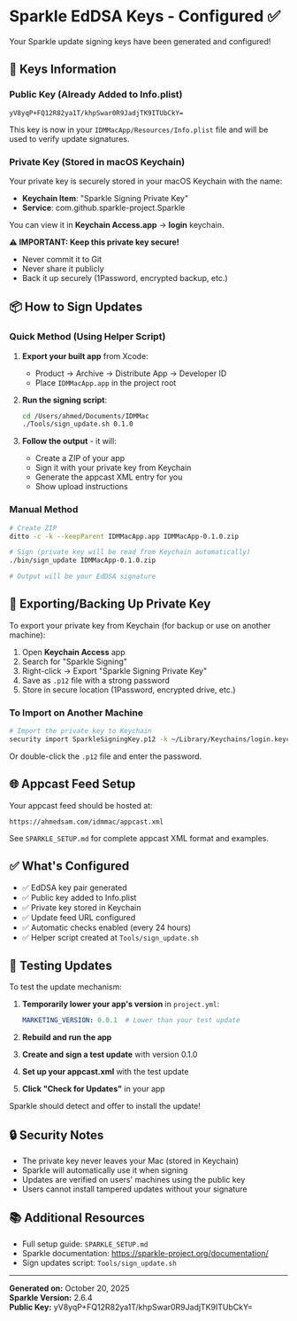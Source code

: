 # Sparkle EdDSA Keys - Configured ✅

Your Sparkle update signing keys have been generated and configured!

## 🔑 Keys Information

### Public Key (Already Added to Info.plist)
```
yV8yqP+FQ12R82ya1T/khpSwar0R9JadjTK9ITUbCkY=
```

This key is now in your `IDMMacApp/Resources/Info.plist` file and will be used to verify update signatures.

### Private Key (Stored in macOS Keychain)

Your private key is securely stored in your macOS Keychain with the name:
- **Keychain Item**: "Sparkle Signing Private Key"
- **Service**: com.github.sparkle-project.Sparkle

You can view it in **Keychain Access.app** → **login** keychain.

**⚠️ IMPORTANT: Keep this private key secure!**
- Never commit it to Git
- Never share it publicly
- Back it up securely (1Password, encrypted backup, etc.)

## 📦 How to Sign Updates

### Quick Method (Using Helper Script)

1. **Export your built app** from Xcode:
   - Product → Archive → Distribute App → Developer ID
   - Place `IDMMacApp.app` in the project root

2. **Run the signing script**:
   ```bash
   cd /Users/ahmed/Documents/IDMMac
   ./Tools/sign_update.sh 0.1.0
   ```

3. **Follow the output** - it will:
   - Create a ZIP of your app
   - Sign it with your private key from Keychain
   - Generate the appcast XML entry for you
   - Show upload instructions

### Manual Method

```bash
# Create ZIP
ditto -c -k --keepParent IDMMacApp.app IDMMacApp-0.1.0.zip

# Sign (private key will be read from Keychain automatically)
./bin/sign_update IDMMacApp-0.1.0.zip

# Output will be your EdDSA signature
```

## 🔄 Exporting/Backing Up Private Key

To export your private key from Keychain (for backup or use on another machine):

1. Open **Keychain Access** app
2. Search for "Sparkle Signing"
3. Right-click → Export "Sparkle Signing Private Key"
4. Save as `.p12` file with a strong password
5. Store in secure location (1Password, encrypted drive, etc.)

### To Import on Another Machine

```bash
# Import the private key to Keychain
security import SparkleSigningKey.p12 -k ~/Library/Keychains/login.keychain-db
```

Or double-click the `.p12` file and enter the password.

## 🌐 Appcast Feed Setup

Your appcast feed should be hosted at:
```
https://ahmedsam.com/idmmac/appcast.xml
```

See `SPARKLE_SETUP.md` for complete appcast XML format and examples.

## ✅ What's Configured

- ✅ EdDSA key pair generated
- ✅ Public key added to Info.plist
- ✅ Private key stored in Keychain
- ✅ Update feed URL configured
- ✅ Automatic checks enabled (every 24 hours)
- ✅ Helper script created at `Tools/sign_update.sh`

## 🧪 Testing Updates

To test the update mechanism:

1. **Temporarily lower your app's version** in `project.yml`:
   ```yaml
   MARKETING_VERSION: 0.0.1  # Lower than your test update
   ```

2. **Rebuild and run the app**

3. **Create and sign a test update** with version 0.1.0

4. **Set up your appcast.xml** with the test update

5. **Click "Check for Updates"** in your app

Sparkle should detect and offer to install the update!

## 🔒 Security Notes

- The private key never leaves your Mac (stored in Keychain)
- Sparkle will automatically use it when signing
- Updates are verified on users' machines using the public key
- Users cannot install tampered updates without your signature

## 📚 Additional Resources

- Full setup guide: `SPARKLE_SETUP.md`
- Sparkle documentation: https://sparkle-project.org/documentation/
- Sign updates script: `Tools/sign_update.sh`

---

**Generated on:** October 20, 2025  
**Sparkle Version:** 2.6.4  
**Public Key:** yV8yqP+FQ12R82ya1T/khpSwar0R9JadjTK9ITUbCkY=

